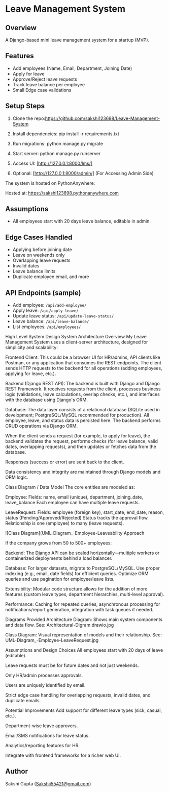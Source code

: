 # Leave Management System

## Overview
A Django-based mini leave management system for a startup (MVP).

## Features
- Add employees (Name, Email, Department, Joining Date)
- Apply for leave
- Approve/Reject leave requests
- Track leave balance per employee
- Small Edge case validations

## Setup Steps
1. Clone the repo:https://github.com/sakshi123698/Leave-Management-System


2. Install dependencies:
pip install -r requirements.txt

3. Run migrations:
python manage.py migrate

4. Start server:
python manage.py runserver


5. Access UI: [http://127.0.0.1:8000/lms/]
6. Optional: [http://127.0.0.1:8000/admin/]  (For Accessing Admin Side)







The system is hosted on PythonAnywhere:

Hosted at: https://sakshi123698.pythonanywhere.com




## Assumptions
- All employees start with 20 days leave balance, editable in admin.

## Edge Cases Handled
- Applying before joining date
- Leave on weekends only
- Overlapping leave requests
- Invalid dates
- Leave balance limits
- Duplicate employee email, and more




## API Endpoints (sample)
- Add employee: `/api/add-employee/`
- Apply leave: `/api/apply-leave/`
- Update leave status: `/api/update-leave-status/`
- Leave balance: `/api/leave-balance/`
- List employees: `/api/employees/`



High Level System Design
System Architecture Overview
My Leave Management System uses a client-server architecture, designed for simplicity and scalability:

Frontend Client:
This could be a browser UI for HR/admins, API clients like Postman, or any application that consumes the REST endpoints. The client sends HTTP requests to the backend for all operations (adding employees, applying for leave, etc.).

Backend (Django REST API):
The backend is built with Django and Django REST Framework. It receives requests from the client, processes business logic (validations, leave calculations, overlap checks, etc.), and interfaces with the database using Django's ORM.

Database:
The data layer consists of a relational database (SQLite used in development; PostgreSQL/MySQL recommended for production). All employee, leave, and status data is persisted here. The backend performs CRUD operations via Django ORM.


When the client sends a request (for example, to apply for leave), the backend validates the request, performs checks (for leave balance, valid dates, overlapping requests), and then updates or fetches data from the database.

Responses (success or error) are sent back to the client.

Data consistency and integrity are maintained through Django models and ORM logic.

Class Diagram / Data Model
The core entities are modeled as:

Employee:
Fields: name, email (unique), department, joining_date, leave_balance
Each employee can have multiple leave requests.

LeaveRequest:
Fields: employee (foreign key), start_date, end_date, reason, status (Pending/Approved/Rejected)
Status tracks the approval flow. Relationship is one (employee) to many (leave requests).

![Class Diagram](UML-Diagram_-Employee-Leaveability Approach

If the company grows from 50 to 500+ employees:

Backend:
The Django API can be scaled horizontally—multiple workers or containerized deployments behind a load balancer.

Database:
For larger datasets, migrate to PostgreSQL/MySQL. Use proper indexing (e.g., email, date fields) for efficient queries. Optimize ORM queries and use pagination for employee/leave lists.

Extensibility:
Modular code structure allows for the addition of more features (custom leave types, department hierarchies, multi-level approval).

Performance:
Caching for repeated queries, asynchronous processing for notifications/report generation, integration with task queues if needed.

Diagrams Provided
Architecture Diagram:
Shows main system components and data flow.
See: Architectural-Digram.drawio.jpg

Class Diagram:
Visual representation of models and their relationship.
See: UML-Diagram_-Employee-LeaveRequest.jpg

Assumptions and Design Choices
All employees start with 20 days of leave (editable).

Leave requests must be for future dates and not just weekends.

Only HR/admin processes approvals.

Users are uniquely identified by email.

Strict edge case handling for overlapping requests, invalid dates, and duplicate emails.

Potential Improvements
Add support for different leave types (sick, casual, etc.).

Department-wise leave approvers.

Email/SMS notifications for leave status.

Analytics/reporting features for HR.

Integrate with frontend frameworks for a richer web UI.





## Author
Sakshi Gupta
(Sakshii55421@gmail.com)






